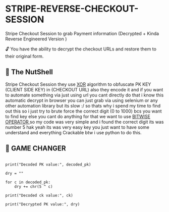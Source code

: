 # STRIPE-REVERSE-CHECKOUT-SESSION

Stripe Checkout Session to grab Payment information (Decrypted + Kinda Reverse Engineered Version )

🔓 You have the ability to decrypt the checkout URLs and restore them to their original form.

## 🧾 The NutShell

Stripe Checkout Session they use [XOR](https://en.wikipedia.org/wiki/XOR_cipher) algorithm to obfuscate PK KEY (CLIENT SIDE KEY) in (CHECKOUT URL) also they encode it and if you want to automate something via just using url you cant directly do that i know this automatic decrypt in browser you can just grab via using selenium or any other automation library but its slow :/  so thats why i spend my time to find out this so i just try to brute force the correct digit (0 to 1000) bcs you want to find key else you cant do anything for that we want to use [BITWISE OPERATOR ]([https://en.wikipedia.org/wiki/XOR_cipher]) so my code was very simple and i found the correct digit its was number 5 hak yeah its was very easy key you just want to have some understand and everything Crackable btw i use python to do this.

## 🔑 GAME CHANGER

```

print("Decoded PK value:", decoded_pk)

dry = ""

for c in decoded_pk:
    dry += chr(5 ^ c)

print("Decoded ck value:", ck)

print("Decrypted PK value:", dry)

```
